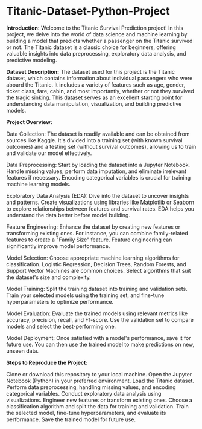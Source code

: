 # Titanic-Dataset-Python-Project

**Introduction:**
Welcome to the Titanic Survival Prediction project! In this project, we delve into the world of data science and machine learning by building a model that predicts whether a passenger on the Titanic survived or not. The Titanic dataset is a classic choice for beginners, offering valuable insights into data preprocessing, exploratory data analysis, and predictive modeling.

**Dataset Description:**
The dataset used for this project is the Titanic dataset, which contains information about individual passengers who were aboard the Titanic. It includes a variety of features such as age, gender, ticket class, fare, cabin, and most importantly, whether or not they survived the tragic sinking. This dataset serves as an excellent starting point for understanding data manipulation, visualization, and building predictive models.

**Project Overview:**

Data Collection: The dataset is readily available and can be obtained from sources like Kaggle. It's divided into a training set (with known survival outcomes) and a testing set (without survival outcomes), allowing us to train and validate our model effectively.

Data Preprocessing: Start by loading the dataset into a Jupyter Notebook. Handle missing values, perform data imputation, and eliminate irrelevant features if necessary. Encoding categorical variables is crucial for training machine learning models.

Exploratory Data Analysis (EDA): Dive into the dataset to uncover insights and patterns. Create visualizations using libraries like Matplotlib or Seaborn to explore relationships between features and survival rates. EDA helps you understand the data better before model building.

Feature Engineering: Enhance the dataset by creating new features or transforming existing ones. For instance, you can combine family-related features to create a "Family Size" feature. Feature engineering can significantly improve model performance.

Model Selection: Choose appropriate machine learning algorithms for classification. Logistic Regression, Decision Trees, Random Forests, and Support Vector Machines are common choices. Select algorithms that suit the dataset's size and complexity.

Model Training: Split the training dataset into training and validation sets. Train your selected models using the training set, and fine-tune hyperparameters to optimize performance.

Model Evaluation: Evaluate the trained models using relevant metrics like accuracy, precision, recall, and F1-score. Use the validation set to compare models and select the best-performing one.

Model Deployment: Once satisfied with a model's performance, save it for future use. You can then use the trained model to make predictions on new, unseen data.

**Steps to Reproduce the Project:**

Clone or download this repository to your local machine.
Open the Jupyter Notebook (Python) in your preferred environment.
Load the Titanic dataset.
Perform data preprocessing, handling missing values, and encoding categorical variables.
Conduct exploratory data analysis using visualizations.
Engineer new features or transform existing ones.
Choose a classification algorithm and split the data for training and validation.
Train the selected model, fine-tune hyperparameters, and evaluate its performance.
Save the trained model for future use.

